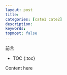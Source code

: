 ```yaml
---
layout: post
title: 
categories: [cate1 cate2]
description: 
keywords: 
topmost: false
---
```


前言

* TOC
{:toc}

Content here
